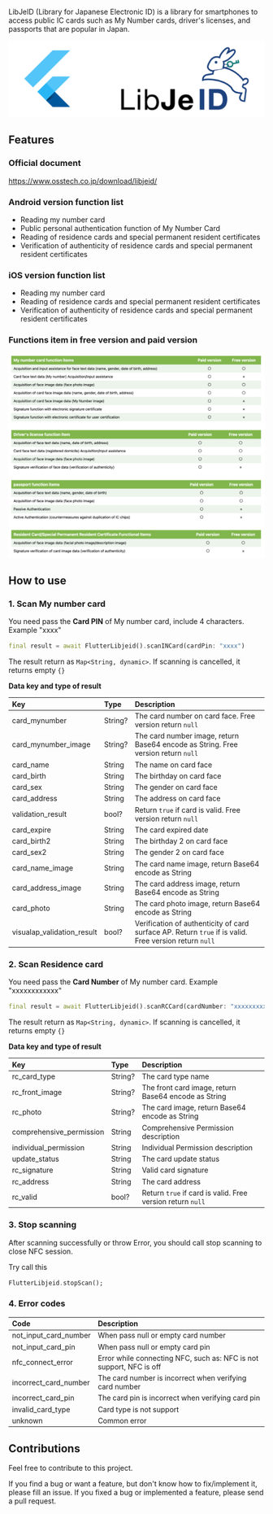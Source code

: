 LibJeID (Library for Japanese Electronic ID) is a library for smartphones to access public IC cards such as My Number cards, driver's licenses, and passports that are popular in Japan.

![logo](https://github.com/TuyenPonos/flutter_libjeid/blob/main/logo.png)

## Features

### Official document

<https://www.osstech.co.jp/download/libjeid/>

### Android version function list

- Reading my number card
- Public personal authentication function of My Number Card
- Reading of residence cards and special permanent resident certificates
- Verification of authenticity of residence cards and special permanent resident certificates

### iOS version function list

- Reading my number card
- Reading of residence cards and special permanent resident certificates
- Verification of authenticity of residence cards and special permanent resident certificates

### Functions item in free version and paid version

![available_data](https://github.com/TuyenPonos/flutter_libjeid/blob/main/available_data.png)

## How to use

### 1. Scan My number card

You need pass the **Card PIN** of My number card, include 4 characters. Example "xxxx"

```dart
final result = await FlutterLibjeid().scanINCard(cardPin: "xxxx")
```

The result return as `Map<String, dynamic>`. If scanning is cancelled, it returns empty `{}`

**Data key and type of result**

|Key          |Type          |Description                                                                   |
|:----------------------|:----------------------|:-----------------------------------------------------------------------------|
|card_mynumber|String?|The card number on card face. Free version return `null`|
|card_mynumber_image|String?|The card number image, return Base64 encode as String. Free version return `null`|
|card_name|String|The name on card face|
|card_birth|String| The birthday on card face|
|card_sex|String| The gender on card face|
|card_address|String|The address on card face|
|validation_result|bool?|Return `true` if card is valid. Free version return `null`|
|card_expire|String|The card expired date|
|card_birth2|String|The birthday 2 on card face|
|card_sex2|String| The gender 2 on card face|
|card_name_image|String|The card name image, return Base64 encode as String|
|card_address_image|String|The card address image, return Base64 encode as String|
|card_photo| String| The card photo image, return Base64 encode as String|
|visualap_validation_result|bool?|Verification of authenticity of card surface AP. Return `true` if is valid. Free version return `null`|

### 2. Scan Residence card

You need pass the **Card Number** of My number card. Example "xxxxxxxxxxxx"

```dart
final result = await FlutterLibjeid().scanRCCard(cardNumber: "xxxxxxxxxxxx")
```

The result return as `Map<String, dynamic>`. If scanning is cancelled, it returns empty `{}`

**Data key and type of result**

|Key          |Type          |Description                                                                   |
|:----------------------|:----------------------|:-----------------------------------------------------------------------------|
|rc_card_type|String?|The card type name|
|rc_front_image|String?|The front card image, return Base64 encode as String|
|rc_photo|String?|The card image, return Base64 encode as String|
|comprehensive_permission|String|Comprehensive Permission description|
|individual_permission|String|Individual Permission description|
|update_status|String| The card update status|
|rc_signature|String|Valid card signature|
|rc_address|String|The card address|
|rc_valid|bool?|Return `true` if card is valid. Free version return `null`|

### 3. Stop scanning

After scanning successfully or throw Error, you should call stop scanning to close NFC session.

Try call this

```dart
FlutterLibjeid.stopScan();
```

### 4. Error codes

|Code          |Description                                                                   |
|:----------------------|:-----------------------------------------------------------------------------|
|not_input_card_number| When pass null or empty card number|
|not_input_card_pin|  When pass null or empty card pin|
|nfc_connect_error| Error while connecting NFC, such as: NFC is not support, NFC is off|
|incorrect_card_number| The card number is incorrect when verifying card number|
|incorrect_card_pin| The card pin is incorrect when verifying card pin|
|invalid_card_type| Card type is not support|
|unknown| Common error|

## Contributions

Feel free to contribute to this project.

If you find a bug or want a feature, but don't know how to fix/implement it, please fill an issue.
If you fixed a bug or implemented a feature, please send a pull request.

